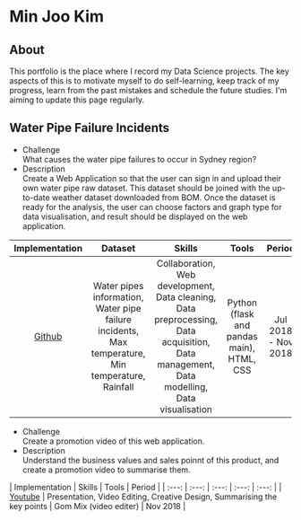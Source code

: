 # Min Joo Kim

## About
This portfolio is the place where I record my Data Science projects. The key aspects of this is to motivate myself to do self-learning, keep track of my progress, learn from the past mistakes and schedule the future studies. I'm aiming to update this page regularly.  

## Water Pipe Failure Incidents
- Challenge    
What causes the water pipe failures to occur in Sydney region?    
- Description    
Create a Web Application so that the user can sign in and upload their own water pipe raw dataset. This dataset should be joined with the up-to-date weather dataset downloaded from BOM. Once the dataset is ready for the analysis, the user can choose factors and graph type for data visualisation, and result should be displayed on the web application. 

| Implementation | Dataset | Skills | Tools | Period |
| :---: | :---: | :---: | :---: | :---: |
| [Github](https://github.com/melinoe024/Water-Pipe-Failure) | Water pipes information, Water pipe failure incidents, Max temperature, Min temperature, Rainfall | Collaboration, Web development, Data cleaning, Data preprocessing, Data acquisition, Data management, Data modelling, Data visualisation | Python (flask and pandas main), HTML, CSS  | Jul 2018 - Nov 2018 |

- Challenge    
Create a promotion video of this web application.    
- Description    
Understand the business values and sales poinnt of this product, and create a promotion video to summarise them.    

| Implementation | Skills | Tools | Period |
| :---: | :---: | :---: | :---: | :---: |
| [Youtube](https://youtu.be/TK4TLvg2tqI) | Presentation, Video Editing, Creative Design, Summarising the key points | Gom Mix (video editer)  | Nov 2018 |
  
